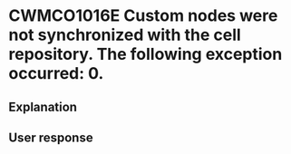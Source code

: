 # CWMCO1016E Custom nodes were not synchronized with the cell repository. The following exception occurred: 0.

## Explanation

## User response